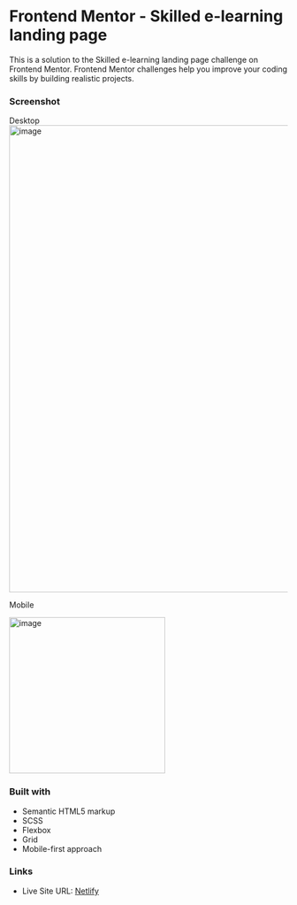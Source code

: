 # Frontend Mentor - Skilled e-learning landing page

This is a solution to the Skilled e-learning landing page challenge on Frontend Mentor.
Frontend Mentor challenges help you improve your coding skills by building realistic projects.

### Screenshot
Desktop
<img width="844" alt="image" src="https://github.com/user-attachments/assets/47ac26b3-f1ea-4f39-8e52-49c0d783355c">

Mobile

<img width="282" alt="image" src="https://github.com/user-attachments/assets/d7b24ef9-b11e-4ab2-9eab-ed62c7b6ea0c">


### Built with

- Semantic HTML5 markup
- SCSS
- Flexbox
- Grid
- Mobile-first approach

### Links

- Live Site URL: [Netlify](https://66afaa46fa3655b925c7d0ea--luxury-cajeta-7239df.netlify.app/)
